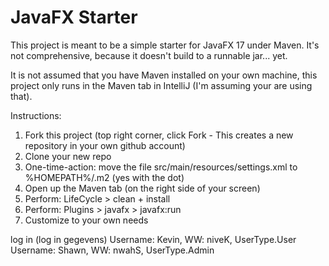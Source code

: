 # JavaFX Starter

This project is meant to be a simple starter for JavaFX 17 under Maven. 
It's not comprehensive, because it doesn't build to a runnable jar... yet.

It is not assumed that you have Maven installed on your own machine,
this project only runs in the Maven tab in IntelliJ (I'm assuming your are using that).

Instructions:

1. Fork this project (top right corner, click Fork - This creates a new 
   repository in your own github account)
2. Clone your new repo
3. One-time-action: move the file src/main/resources/settings.xml to %HOMEPATH%/.m2 (yes with the dot)   
4. Open up the Maven tab (on the right side of your screen)
5. Perform: LifeCycle > clean + install
6. Perform: Plugins > javafx > javafx:run
7. Customize to your own needs

log in (log in gegevens)
 Username: Kevin, WW: niveK, UserType.User
 Username: Shawn, WW: nwahS, UserType.Admin
